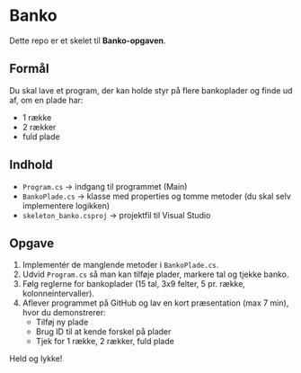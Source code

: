 # Banko

Dette repo er et skelet til **Banko-opgaven**.

## Formål
Du skal lave et program, der kan holde styr på flere bankoplader og finde ud af, om en plade har:
- 1 række
- 2 rækker
- fuld plade

## Indhold
- `Program.cs` → indgang til programmet (Main)
- `BankoPlade.cs` → klasse med properties og tomme metoder (du skal selv implementere logikken)
- `skeleton_banko.csproj` → projektfil til Visual Studio

## Opgave
1. Implementér de manglende metoder i `BankoPlade.cs`.
2. Udvid `Program.cs` så man kan tilføje plader, markere tal og tjekke banko.
3. Følg reglerne for bankoplader (15 tal, 3x9 felter, 5 pr. række, kolonneintervaller).
4. Aflever programmet på GitHub og lav en kort præsentation (max 7 min), hvor du demonstrerer:
   - Tilføj ny plade
   - Brug ID til at kende forskel på plader
   - Tjek for 1 række, 2 rækker, fuld plade

Held og lykke!
